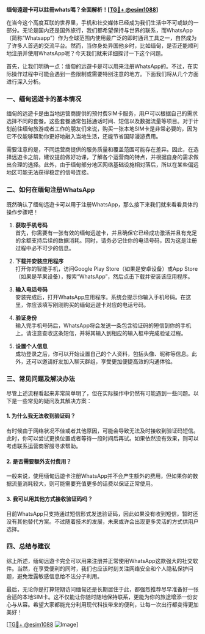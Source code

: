 **缅甸遠遊卡可以註冊whats嗎？全面解析！[[TG💪+ @esim1088](https://t.me/s/esim1088)]**

在当今这个高度互联的世界里，手机和社交媒体已经成为我们生活中不可或缺的一部分。无论是国内还是国外旅行，我们都希望保持与世界的联系，而WhatsApp（简称“Whatsapp”）作为全球范围内使用最广泛的即时通讯工具之一，自然成为了许多人首选的交流平台。然而，当你身处异国他乡时，比如缅甸，是否还能顺利地注册并使用WhatsApp呢？今天我们就来详细探讨一下这个问题。

首先，让我们明确一点：缅甸的远遊卡是可以用来注册WhatsApp的。不过，在实际操作过程中可能会遇到一些限制或需要特别注意的地方。下面我们将从几个方面进行深入分析。

### **一、缅甸远遊卡的基本情况**

缅甸的远遊卡是由当地运营商提供的预付费SIM卡服务，用户可以根据自己的需求选择不同的套餐。这些套餐通常包括通话时间、短信以及数据流量等项目。对于计划前往缅甸旅游或者工作的朋友们来说，购买一张本地SIM卡是非常必要的，因为它不仅能够帮助你更好地融入当地生活，还能节省国际漫游费用。

需要注意的是，不同运营商提供的服务质量和覆盖范围可能存在差异。因此，在选择远遊卡之前，建议提前做好功课，了解各个运营商的特点，并根据自身的需求做出合理的选择。此外，由于缅甸部分地区网络基础设施相对落后，所以在某些偏远地区可能无法获得稳定的信号连接。

### **二、如何在缅甸注册WhatsApp**

既然确认了缅甸远遊卡可以用于注册WhatsApp，那么接下来我们就来看看具体的操作步骤吧！

1. **获取手机号码**  
   首先，你需要有一张有效的缅甸远遊卡，并且确保它已经成功激活并且有充足的余额支持后续的数据消耗。同时，请务必记住你的电话号码，因为这是注册过程中必不可少的信息。

2. **下载并安装应用程序**  
   打开你的智能手机，访问Google Play Store（如果是安卓设备）或App Store（如果是苹果设备），搜索“WhatsApp”，然后点击下载并安装该应用程序。

3. **输入电话号码**  
   安装完成后，打开WhatsApp应用程序。系统会提示你输入手机号码。在这里，你应该填写刚刚购买的缅甸远遊卡对应的电话号码。

4. **验证身份**  
   输入完手机号码后，WhatsApp将会发送一条包含验证码的短信到你的手机上。请注意查收这条短信，并将其输入到相应的输入框中完成验证过程。

5. **设置个人信息**  
   成功登录之后，你可以开始设置自己的个人资料，包括头像、昵称等信息。此外，还可以邀请好友加入聊天群组，享受更加便捷高效的沟通体验。

### **三、常见问题及解决办法**

尽管上述流程看起来非常简单明了，但在实际操作中仍然有可能遇到一些问题。以下是一些常见的疑问及其解决方案：

#### **1. 为什么我无法收到验证码？**
有时候由于网络状况不佳或者其他原因，可能会导致无法及时接收到验证码短信。此时，你可以尝试更换位置或者等待一段时间后再试。如果依然没有效果，则可以考虑联系运营商客服寻求帮助。

#### **2. 是否需要额外支付费用？**
一般来说，使用缅甸远遊卡注册WhatsApp并不会产生额外的费用，但如果你的数据流量消耗较大，则可能需要充值更多的话费以保证正常使用。

#### **3. 我可以用其他方式接收验证码吗？**
目前WhatsApp只支持通过短信形式发送验证码，因此如果没有收到短信，暂时还没有其他替代方案。不过随着技术的发展，未来或许会出现更多灵活的方式供用户选择。

### **四、总结与建议**

综上所述，缅甸远遊卡完全可以用来注册并正常使用WhatsApp这款强大的社交软件。当然，在享受便利的同时，我们也应该时刻关注网络安全和个人隐私保护问题，避免泄露敏感信息给不法分子利用。

最后，无论你是打算短期访问缅甸还是长期居住于此，都强烈推荐尽早准备好一张合适的本地SIM卡。这不仅能让你随时随地保持联系，更能为你的旅途增添一份安心与从容。希望大家都能充分利用现代科技带来的便利，让每一次出行都变得更加美好！

[[TG💪+ @esim1088](https://t.me/s/esim1088) ![Image](https://i.postimg.cc/4NQfJmqS/Snipaste-2025-05-13-00-14-12.png)]